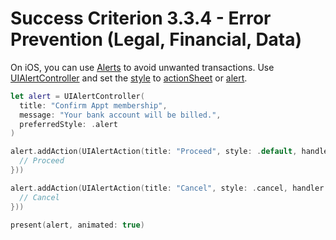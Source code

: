 # Success Criterion 3.3.4 - Error Prevention (Legal, Financial, Data)

On iOS, you can use [Alerts](https://developer.apple.com/design/human-interface-guidelines/ios/views/alerts/) to avoid unwanted transactions. Use [UIAlertController](https://developer.apple.com/documentation/uikit/uialertcontroller) and set the [style](https://developer.apple.com/documentation/uikit/uialertcontroller/style) to [actionSheet](https://developer.apple.com/documentation/uikit/uialertcontroller/style/actionsheet) or [alert](https://developer.apple.com/documentation/uikit/uialertcontroller/style/alert).

```swift
let alert = UIAlertController(
  title: "Confirm Appt membership", 
  message: "Your bank account will be billed.", 
  preferredStyle: .alert
)

alert.addAction(UIAlertAction(title: "Proceed", style: .default, handler: { action in
  // Proceed
}))

alert.addAction(UIAlertAction(title: "Cancel", style: .cancel, handler: { action in
  // Cancel
}))

present(alert, animated: true)
```
